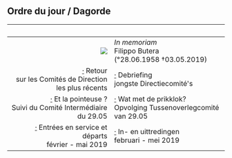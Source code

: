 <link rel="stylesheet" href="S2.css">

## Ordre du jour / Dagorde

| &nbsp; | &nbsp; |
| ---: | --- |
| ![](https://newdevprojects.github.io/publicinfo/S2/Filippo.png) | *In memoriam*<br>Filippo Butera<br>(°28.06.1958 &dagger;03.05.2019) |
| [&middot;]() Retour<br>sur les Comités de Direction les plus récents | [&middot;]() Debriefing<br>jongste Directiecomité's |
| [&middot;](20190604_CIC.md) Et la pointeuse ?<br>Suivi du Comité Intermédiaire du 29.05 | [&middot;](20190604_TOC.md) Wat met de prikklok?<br>Opvolging Tussenoverlegcomité van 29.05 |
| [&middot;]() Entrées en service et départs<br>février - mai 2019 | [&middot;]() In- en uittredingen<br>februari - mei 2019 |




